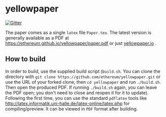 # yellowpaper

[![Gitter](https://badges.gitter.im/ethereum/yellowpaper.svg)](https://gitter.im/ethereum/yellowpaper?utm_source=badge&utm_medium=badge&utm_campaign=pr-badge&utm_content=badge)

The paper comes as a single ``latex`` file ``Paper.tex``. The latest version is generally available as a PDF at https://ethereum.github.io/yellowpaper/paper.pdf or just [yellowpaper.io](http://yellowpaper.io/) .

How to build
---
In order to build, use the supplied build script (``build.sh``. You can clone the directory with `git clone https://github.com/ethereum/yellowpaper.git` or use the URL of your forked clone, then `cd yellowpaper` and run `./build.sh`. Then open the produced PDF. If running `./build.sh` again, you can leave the PDF open; you don't need to close and reopen it for it to update). Following the first time, you can use the standard `pdflatex` tools like http://latex.informatik.uni-halle.de/latex-online/latex.php for compiling/preview. It can be viewed in ``PDF`` format after building.
